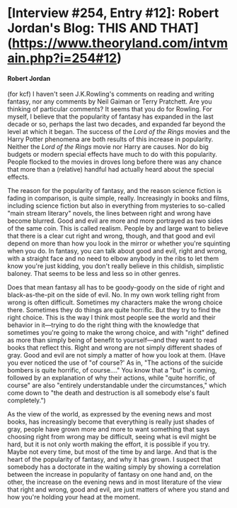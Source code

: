 # [Interview #254, Entry #12]: Robert Jordan's Blog: THIS AND THAT](https://www.theoryland.com/intvmain.php?i=254#12)

#### Robert Jordan

(for kcf) I haven't seen J.K.Rowling's comments on reading and writing fantasy, nor any comments by Neil Gaiman or Terry Pratchett. Are you thinking of particular comments? It seems that you do for Rowling. For myself, I believe that the popularity of fantasy has expanded in the last decade or so, perhaps the last two decades, and expanded far beyond the level at which it began. The success of the
*Lord of the Rings*
movies and the Harry Potter phenomena are both results of this increase in popularity. Neither the
*Lord of the Rings*
movie nor Harry are causes. Nor do big budgets or modern special effects have much to do with this popularity. People flocked to the movies in droves long before there was any chance that more than a (relative) handful had actually heard about the special effects.

The reason for the popularity of fantasy, and the reason science fiction is fading in comparison, is quite simple, really. Increasingly in books and films, including science fiction but also in everything from mysteries to so-called "main stream literary" novels, the lines between right and wrong have become blurred. Good and evil are more and more portrayed as two sides of the same coin. This is called realism. People by and large want to believe that there is a clear cut right and wrong, though, and that good and evil depend on more than how you look in the mirror or whether you're squinting when you do. In fantasy, you can talk about good and evil, right and wrong, with a straight face and no need to elbow anybody in the ribs to let them know you're just kidding, you don't really believe in this childish, simplistic baloney. That seems to be less and less so in other genres.

Does that mean fantasy all has to be goody-goody on the side of right and black-as-the-pit on the side of evil. No. In my own work telling right from wrong is often difficult. Sometimes my characters make the wrong choice there. Sometimes they do things are quite horrific. But they try to find the right choice. This is the way I think most people see the world and their behavior in it—trying to do the right thing with the knowledge that sometimes you're going to make the wrong choice, and with "right" defined as more than simply being of benefit to yourself—and they want to read books that reflect this. Right and wrong are not simply different shades of gray. Good and evil are not simply a matter of how you look at them. (Have you ever noticed the use of "of course?' As in, "The actions of the suicide bombers is quite horrific, of course...." You know that a "but" is coming, followed by an explanation of why their actions, while "quite horrific, of course" are also "entirely understandable under the circumstances," which come down to "the death and destruction is all somebody else's fault completely.")

As the view of the world, as expressed by the evening news and most books, has increasingly become that everything is really just shades of gray, people have grown more and more to want something that says choosing right from wrong may be difficult, seeing what is evil might be hard, but it is not only worth making the effort, it is possible if you try. Maybe not every time, but most of the time by and large. And that is the heart of the popularity of fantasy, and why it has grown. I suspect that somebody has a doctorate in the waiting simply by showing a correlation between the increase in popularity of fantasy on one hand and, on the other, the increase on the evening news and in most literature of the view that right and wrong, good and evil, are just matters of where you stand and how you're holding your head at the moment.

